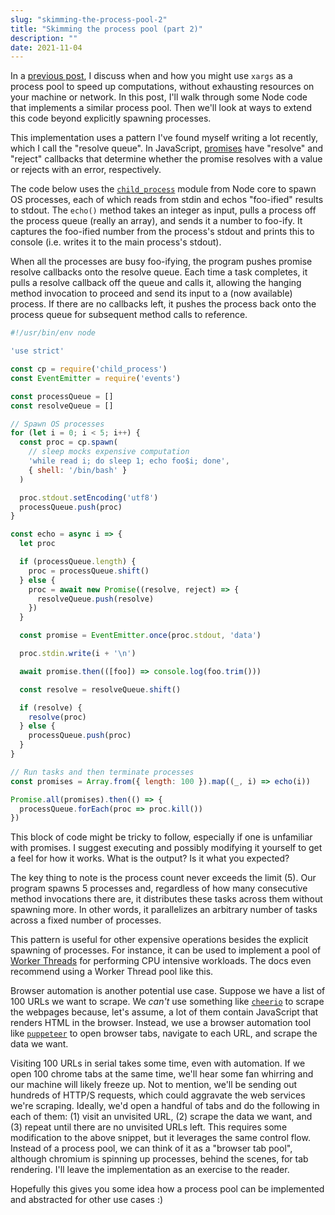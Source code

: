 ```yaml
---
slug: "skimming-the-process-pool-2"
title: "Skimming the process pool (part 2)"
description: ""
date: 2021-11-04
---
```


In a [previous post](/blog/skimming-the-process-pool), I discuss when and how you might use `xargs` as a process pool to speed up computations, without exhausting resources on your machine or network. In this post, I'll walk through some Node code that implements a similar process pool. Then we'll look at ways to extend this code beyond explicitly spawning processes.

This implementation uses a pattern I've found myself writing a lot recently, which I call the "resolve queue". In JavaScript, [promises](https://developer.mozilla.org/en-US/docs/Web/JavaScript/Reference/Global_Objects/Promise) have "resolve" and "reject" callbacks that determine whether the promise resolves with a value or rejects with an error, respectively.

The code below uses the [`child_process`](https://nodejs.org/dist/latest-v16.x/docs/api/child_process.html) module from Node core to spawn OS processes, each of which reads from stdin and echos "foo-ified" results to stdout. The `echo()` method takes an integer as input, pulls a process off the process queue (really an array), and sends it a number to foo-ify. It captures the foo-ified number from the process's stdout and prints this to console (i.e. writes it to the main process's stdout).

When all the processes are busy foo-ifying, the program pushes promise resolve callbacks onto the resolve queue. Each time a task completes, it pulls a resolve callback off the queue and calls it, allowing the hanging method invocation to proceed and send its input to a (now available) process. If there are no callbacks left, it pushes the process back onto the process queue for subsequent method calls to reference.

```js
#!/usr/bin/env node

'use strict'

const cp = require('child_process')
const EventEmitter = require('events')

const processQueue = []
const resolveQueue = []

// Spawn OS processes
for (let i = 0; i < 5; i++) {
  const proc = cp.spawn(
    // sleep mocks expensive computation
    'while read i; do sleep 1; echo foo$i; done',
    { shell: '/bin/bash' }
  )

  proc.stdout.setEncoding('utf8')
  processQueue.push(proc)
}

const echo = async i => {
  let proc

  if (processQueue.length) {
    proc = processQueue.shift()
  } else {
    proc = await new Promise((resolve, reject) => {
      resolveQueue.push(resolve)
    })
  }

  const promise = EventEmitter.once(proc.stdout, 'data')

  proc.stdin.write(i + '\n')

  await promise.then(([foo]) => console.log(foo.trim()))

  const resolve = resolveQueue.shift()

  if (resolve) {
    resolve(proc)
  } else {
    processQueue.push(proc)
  }
}

// Run tasks and then terminate processes
const promises = Array.from({ length: 100 }).map((_, i) => echo(i))

Promise.all(promises).then(() => {
  processQueue.forEach(proc => proc.kill())
})
```

This block of code might be tricky to follow, especially if one is unfamiliar with promises. I suggest executing and possibly modifying it yourself to get a feel for how it works. What is the output? Is it what you expected?

The key thing to note is the process count never exceeds the limit (5). Our program spawns 5 processes and, regardless of how many consecutive method invocations there are, it distributes these tasks across them without spawning more. In other words, it parallelizes an arbitrary number of tasks across a fixed number of processes.

This pattern is useful for other expensive operations besides the explicit spawning of processes. For instance, it can be used to implement a pool of [Worker Threads](https://nodejs.org/dist/latest-v16.x/docs/api/worker_threads.html) for performing CPU intensive workloads. The docs even recommend using a Worker Thread pool like this.

Browser automation is another potential use case. Suppose we have a list of 100 URLs we want to scrape. We *can't* use something like [`cheerio`](https://cheerio.js.org/) to scrape the webpages because, let's assume, a lot of them contain JavaScript that renders HTML in the browser. Instead, we use a browser automation tool like [`puppeteer`](https://developers.google.com/web/tools/puppeteer/) to open browser tabs, navigate to each URL, and scrape the data we want.

Visiting 100 URLs in serial takes some time, even with automation. If we open 100 chrome tabs at the same time, we'll hear some fan whirring and our machine will likely freeze up. Not to mention, we'll be sending out hundreds of HTTP/S requests, which could aggravate the web services we're scraping. Ideally, we'd open a handful of tabs and do the following in each of them: (1) visit an unvisited URL, (2) scrape the data we want, and (3) repeat until there are no unvisited URLs left. This requires some modification to the above snippet, but it leverages the same control flow. Instead of a process pool, we can think of it as a "browser tab pool", although chromium is spinning up processes, behind the scenes, for tab rendering. I'll leave the implementation as an exercise to the reader.

Hopefully this gives you some idea how a process pool can be implemented and abstracted for other use cases :)
